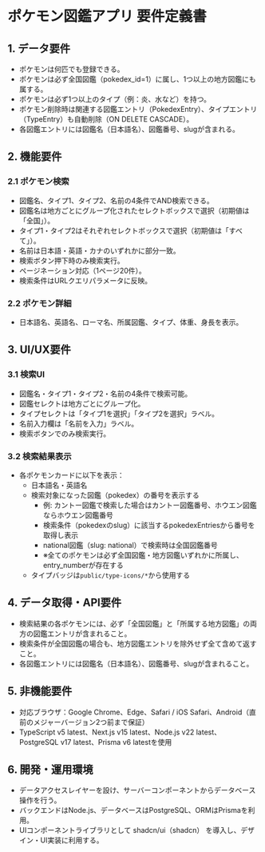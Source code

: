 # ポケモン図鑑アプリ 要件定義書

## 1. データ要件

- ポケモンは何匹でも登録できる。
- ポケモンは必ず全国図鑑（pokedex_id=1）に属し、1つ以上の地方図鑑にも属する。
- ポケモンは必ず1つ以上のタイプ（例：炎、水など）を持つ。
- ポケモン削除時は関連する図鑑エントリ（PokedexEntry）、タイプエントリ（TypeEntry）も自動削除（ON DELETE CASCADE）。
- 各図鑑エントリには図鑑名（日本語名）、図鑑番号、slugが含まれる。

## 2. 機能要件

### 2.1 ポケモン検索

- 図鑑名、タイプ1、タイプ2、名前の4条件でAND検索できる。
- 図鑑名は地方ごとにグループ化されたセレクトボックスで選択（初期値は「全国」）。
- タイプ1・タイプ2はそれぞれセレクトボックスで選択（初期値は「すべて」）。
- 名前は日本語・英語・カナのいずれかに部分一致。
- 検索ボタン押下時のみ検索実行。
- ページネーション対応（1ページ20件）。
- 検索条件はURLクエリパラメータに反映。

### 2.2 ポケモン詳細

- 日本語名、英語名、ローマ名、所属図鑑、タイプ、体重、身長を表示。

## 3. UI/UX要件

### 3.1 検索UI

- 図鑑名・タイプ1・タイプ2・名前の4条件で検索可能。
- 図鑑セレクトは地方ごとにグループ化。
- タイプセレクトは「タイプ1を選択」「タイプ2を選択」ラベル。
- 名前入力欄は「名前を入力」ラベル。
- 検索ボタンでのみ検索実行。

### 3.2 検索結果表示

- 各ポケモンカードに以下を表示：
  - 日本語名・英語名
  - 検索対象になった図鑑（pokedex）の番号を表示する
    - 例: カントー図鑑で検索した場合はカントー図鑑番号、ホウエン図鑑ならホウエン図鑑番号
    - 検索条件（pokedexのslug）に該当するpokedexEntriesから番号を取得し表示
    - national図鑑（slug: national）で検索時は全国図鑑番号
    - ※全てのポケモンは必ず全国図鑑・地方図鑑いずれかに所属し、entry_numberが存在する
  - タイプバッジは`public/type-icons/*`から使用する

## 4. データ取得・API要件

- 検索結果の各ポケモンには、必ず「全国図鑑」と「所属する地方図鑑」の両方の図鑑エントリが含まれること。
- 検索条件が全国図鑑の場合も、地方図鑑エントリを除外せず全て含めて返すこと。
- 各図鑑エントリには図鑑名（日本語名）、図鑑番号、slugが含まれること。

## 5. 非機能要件

- 対応ブラウザ：Google Chrome、Edge、Safari / iOS Safari、Android（直前のメジャーバージョン2つ前まで保証）
- TypeScript v5 latest、Next.js v15 latest、Node.js v22 latest、PostgreSQL v17 latest、Prisma v6 latestを使用

## 6. 開発・運用環境

- データアクセスレイヤーを設け、サーバーコンポーネントからデータベース操作を行う。
- バックエンドはNode.js、データベースはPostgreSQL、ORMはPrismaを利用。
- UIコンポーネントライブラリとして shadcn/ui（shadcn） を導入し、デザイン・UI実装に利用する。

